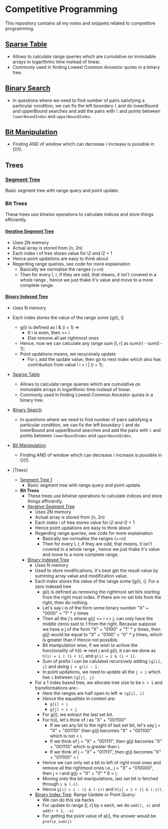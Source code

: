 # Competitive Programming

This repository contains all my notes and snippets related to competitive programming.

## [Sparse Table](./CodeSnippets/SparseTable.cpp)

- Allows to calculate range queries which are cumulative on immutable arrays in logarithmic time instead of linear.
- Commonly used in finding Lowest Common Ancestor quries in a binary tree.

## [Binary Search](./CodeSnippets/BinarySearch.cpp)

- In questions where we need to find number of pairs satisfying a particular
  condition, we can fix the left boundary `l` and do lowerBound and upperBound searches
  and add the pairs with `l` and points between `lowerBoundIndex` and `upperBoundIndex`.

## [Bit Manipulation](./CodeSnippets/BitManipulation.cpp)

- Finding AND of window which can decrease / increase is possible in O(1).

## Trees

### [Segment Tree](./CodeSnippets/SegmentTrees/SegmentTree.cpp)

Basic segment tree with range query and point update.

### Bit Trees

These trees use bitwise operations to calculate indices and store things efficiently.

#### [Iterative Segment Tree](./CodeSnippets/SegmentTrees/IterativeSegmentTree.cpp)

- Uses 2N memory
- Actual array is stored from [n, 2n)
- Each index i of tree stores value for i*2 and i*2 + 1
- Hence point updations are easy to think about
- Regarding range queries, see code for more explaination
  - Basically we normalise the ranges (+=n)
  - Then for every l, r, if they are odd, that means, it isn't covered in a whole range
    , hence we just thake it's value and move to a more complete range.

#### [Binary Indexed Tree](./CodeSnippets/SegmentTrees/FenwichTree.cpp)

- Uses N memory
- Each index stores the value of the range some [g(i), i]
  - g(i) is defined as i & (i + 1) =>
    - If i is even, then == i
    - Else remove all set rightmost ones
  - Hence, now we can calculate any range sum [l, r] as sum(r) - sum(l - 1);
  - Point updations means, we recursively update
    - For i, add the update value, then go to next index which also has contribution from value i
      i = i | (i + 1);

- [Sparse Table](./CodeSnippets/SparseTable.cpp)
  - Allows to calculate range queries which are cumulative on immutable arrays in logarithmic time instead of linear.
  - Commonly used in finding Lowest Common Ancestor quries in a binary tree.
- [Binary Search](./CodeSnippets/BinarySearch.cpp)
  - In questions where we need to find number of pairs satisfying a particular condition, we can fix the left boundary `l` and do lowerBound and upperBound searches
    and add the pairs with `l` and points between `lowerBoundIndex` and `upperBoundIndex`.
- [Bit Manipulation](./CodeSnippets/BitManipulation.cpp)
  - Finding AND of window which can decrease / increase is possible in O(1).
- [Trees]
  - [Segment Tree 1](./CodeSnippets/SegmentTrees/SegmentTree.cpp)
    - Basic segment tree with range query and point update.
  - **Bit Trees**
    - These trees use bitwise operations to calculate indices and store things efficiently.
    - [Iterative Segment Tree](./CodeSnippets/SegmentTrees/IterativeSegmentTree.cpp)
      - Uses 2N memory
      - Actual array is stored from [n, 2n)
      - Each index i of tree stores value for i*2 and i*2 + 1
      - Hence point updations are easy to think about
      - Regarding range queries, see code for more explaination
        - Basically we normalise the ranges (+=n)
        - Then for every l, r, if they are odd, that means, it isn't covered in a whole range
          , hence we just thake it's value and move to a more complete range.
    - [Binary Indexed Tree](./CodeSnippets/SegmentTrees/FenwickTree.cpp)
      - Uses N memory
      - Used to store modifications, it's best get the result value by summing array value and
        modification value.
      - Each index stores the value of the range some [g(i), i]. For a zero indexed tree
        - g(i) is defined as removing the rightmost set bits starting from the right most index.
          If there are no set bits from the right, then do nothing.
        - Let's say i is of the form some binary number "X" + "0000" + "1" * y times
        - Then all the j's where g(j) <= i <= j, can only have the middle zeros sset to 1 from the
          right. Because suppose we have a j of the form "X" + "0100" + "1" * y times, then g(j)
          would be equal to "X" + "0100" + "0" * y times, which is greater than i! Hence not possible.
        - Bit manipulation wise, if we wish to achive the functionality of h(i) => next j and g(i),
          it can we done as `h(i) = i | (i + 1)`, and `g(i) = i & (i + 1)`.
        - Sum of prefix i can be calulated recursively adding `[g[i], i]` and doing `i = g(i) - 1`.
        - In point updations, we need to update all the `j > i` which has `i` between `[g[j], j]`.
      - For a 1 index based tree, we allocate tree size to be `n + 1` and transformations are:-
        - Here the ranges are half open to left => `(g[i], i]`
        - Hence the equalities in context are:
          - `g[i] < i`
          - `g[j] < i < j`
        - For g(i), we extract the last set bit.
        - For h(i), let's think of i as "X" + "001100"
          - If we set any bit to the right of last set bit, let's say j = "X" + "001110"
            then g(j) becomes "X" + "001100" which is not < i.
          - If we think of j = "X" + "001111", then g(j) becomes "X" + "001110" which is greater
            than i.
          - If we think of j = "X" + "011111", then g(j) becomes "X" + "011100" > i
        - Hence we can only set a bit to left of right most ones and remove all the rightmost ones
          i.e., j = "X" + "010000", then j > i and g(j) = "X" + "0" * 6 < i;
        - Moving onto the bit manipulations, last set bit is fetched through `i & (-i)`.
        - Hence `g[i] = i - (i & (-i))` and `h[i] = i + (i & (-i))`.
      - [Binary Index Tree](./CodeSnippets/SegmentTrees/FenwickRangeUpdatePointQuery.cpp): Range Update or Point Query:
        - We can do this via hacks
        - For update to range [l, r] by x each, we do `add(l, x)` and `add(r + 1, -x)`
        - For getting the point value of a[i], the answer would be `prefix_sum(i)`
